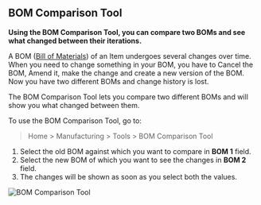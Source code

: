 ## BOM Comparison Tool

**Using the BOM Comparison Tool, you can compare two BOMs and see what changed between their iterations.**

A BOM ([Bill of Materials](https://docs.erpnext.com/docs/v13/user/manual/en/manufacturing/bill-of-materials)) of an Item undergoes several changes over time. When you need to change something in your BOM, you have to Cancel the BOM, Amend it, make the change and create a new version of the BOM. Now you have two different BOMs and change history is lost.

The BOM Comparison Tool lets you compare two different BOMs and will show you what changed between them.

To use the BOM Comparison Tool, go to:

> Home > Manufacturing > Tools > BOM Comparison Tool

1.  Select the old BOM against which you want to compare in **BOM 1** field.
2.  Select the new BOM of which you want to see the changes in **BOM 2** field.
3.  The changes will be shown as soon as you select both the values.

![BOM Comparison Tool](https://docs.erpnext.com/files/bom-comparison-tool.png)